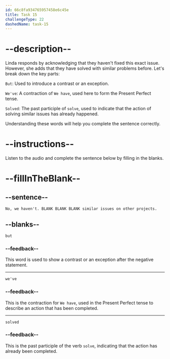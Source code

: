```yaml
---
id: 66c8fa934765957458e6c45e
title: Task 15
challengeType: 22
dashedName: task-15
---
```

<!-- (Audio) Linda: No, we haven't. But we've solved similar issues on other projects. -->

# --description--

Linda responds by acknowledging that they haven't fixed this exact issue. However, she adds that they have solved with similar problems before. Let's break down the key parts:

`But`: Used to introduce a contrast or an exception.

`We've`: A contraction of `We have`, used here to form the Present Perfect tense.

`Solved`: The past participle of `solve`, used to indicate that the action of solving similar issues has already happened.

Understanding these words will help you complete the sentence correctly.

# --instructions--

Listen to the audio and complete the sentence below by filling in the blanks.

# --fillInTheBlank--

## --sentence--

`No, we haven't. BLANK BLANK BLANK similar issues on other projects.`

## --blanks--

`but`

### --feedback--

This word is used to show a contrast or an exception after the negative statement.

---

`we've`

### --feedback--

This is the contraction for `We have`, used in the Present Perfect tense to describe an action that has been completed.

---

`solved`

### --feedback--

This is the past participle of the verb `solve`, indicating that the action has already been completed.
